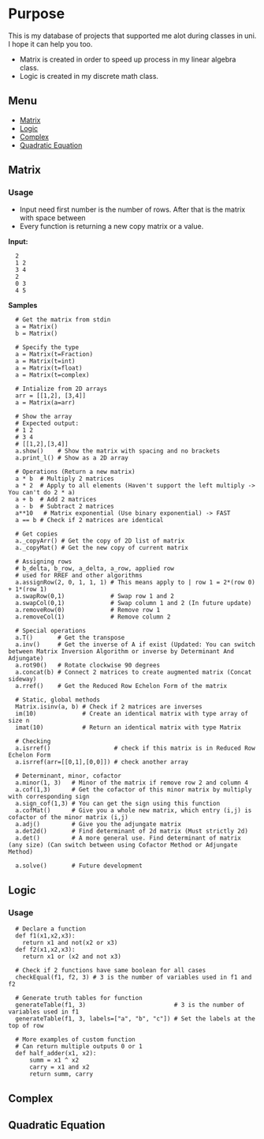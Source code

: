 # Purpose
This is my database of projects that supported me alot during classes in uni. I hope it can help you too. 
* Matrix is created in order to speed up process in my linear algebra class.
* Logic is created in my discrete math class.
## Menu
* [Matrix](#matrix)
* [Logic](#logic)
* [Complex](#complex)
* [Quadratic Equation](#quadratic-equation)
## Matrix
### Usage
* Input need first number is the number of rows. After that is the matrix with space between
* Every function is returning a new copy matrix or a value.
 
**Input:**
```
  2
  1 2
  3 4
  2
  0 3
  4 5
```
**Samples**
``` python3
  # Get the matrix from stdin
  a = Matrix()
  b = Matrix()

  # Specify the type
  a = Matrix(t=Fraction)
  a = Matrix(t=int)
  a = Matrix(t=float)
  a = Matrix(t=complex)

  # Intialize from 2D arrays
  arr = [[1,2], [3,4]]
  a = Matrix(a=arr)

  # Show the array
  # Expected output:
  # 1 2
  # 3 4
  # [[1,2],[3,4]]
  a.show()    # Show the matrix with spacing and no brackets
  a.print_l() # Show as a 2D array

  # Operations (Return a new matrix)
  a * b  # Multiply 2 matrices
  a * 2  # Apply to all elements (Haven't support the left multiply -> You can't do 2 * a)
  a + b  # Add 2 matrices
  a - b  # Subtract 2 matrices
  a**10   # Matrix exponential (Use binary exponential) -> FAST
  a == b # Check if 2 matrices are identical

  # Get copies
  a._copyArr() # Get the copy of 2D list of matrix
  a._copyMat() # Get the new copy of current matrix

  # Assigning rows
  # b_delta, b_row, a_delta, a_row, applied row
  # used for RREF and other algorithms
  a.assignRow(2, 0, 1, 1, 1) # This means apply to | row 1 = 2*(row 0) + 1*(row 1)
  a.swapRow(0,1)             # Swap row 1 and 2
  a.swapCol(0,1)             # Swap column 1 and 2 (In future update)
  a.removeRow(0)             # Remove row 1
  a.removeCol(1)             # Remove column 2

  # Special operations
  a.T()       # Get the transpose
  a.inv()     # Get the inverse of A if exist (Updated: You can switch between Matrix Inversion Algorithm or inverse by Determinant And Adjungate)
  a.rot90()   # Rotate clockwise 90 degrees
  a.concat(b) # Connect 2 matrices to create augmented matrix (Concat sideway)
  a.rref()    # Get the Reduced Row Echelon Form of the matrix

  # Static, global methods
  Matrix.isinv(a, b) # Check if 2 matrices are inverses
  im(10)             # Create an identical matrix with type array of size n
  imat(10)           # Return an identical matrix with type Matrix

  # Checking
  a.isrref()                  # check if this matrix is in Reduced Row Echelon Form
  a.isrref(arr=[[0,1],[0,0]]) # check another array

  # Determinant, minor, cofactor
  a.minor(1, 3)   # Minor of the matrix if remove row 2 and column 4
  a.cof(1,3)      # Get the cofactor of this minor matrix by multiply with corresponding sign
  a.sign_cof(1,3) # You can get the sign using this function
  a.cofMat()      # Give you a whole new matrix, which entry (i,j) is cofactor of the minor matrix (i,j)
  a.adj()         # Give you the adjungate matrix
  a.det2d()       # Find determinant of 2d matrix (Must strictly 2d)
  a.det()         # A more general use. Find determinant of matrix (any size) (Can switch between using Cofactor Method or Adjungate Method)
  
  a.solve()       # Future development
```

## Logic 
### Usage
``` python3
  # Declare a function
  def f1(x1,x2,x3):
    return x1 and not(x2 or x3)
  def f2(x1,x2,x3):
    return x1 or (x2 and not x3)

  # Check if 2 functions have same boolean for all cases
  checkEqual(f1, f2, 3) # 3 is the number of variables used in f1 and f2

  # Generate truth tables for function
  generateTable(f1, 3)                         # 3 is the number of variables used in f1
  generateTable(f1, 3, labels=["a", "b", "c"]) # Set the labels at the top of row

  # More examples of custom function
  # Can return multiple outputs 0 or 1
  def half_adder(x1, x2):
      summ = x1 ^ x2
      carry = x1 and x2 
      return summ, carry
```
## Complex
## Quadratic Equation
